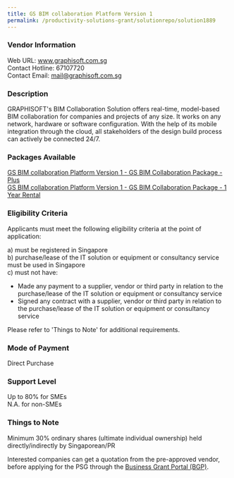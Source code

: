 ```yaml
---
title: GS BIM collaboration Platform Version 1
permalink: /productivity-solutions-grant/solutionrepo/solution1889
---
```


### Vendor Information
Web URL: www.graphisoft.com.sg <br>Contact Hotline: 67107720 <br>Contact Email: mail@graphisoft.com.sg <br>

### Description

GRAPHISOFT's BIM Collaboration Solution offers real-time, model-based BIM collaboration for companies and projects of any size. It works on any network, hardware or software configuration. With the help of its mobile integration through the cloud, all stakeholders of the design build process can actively be connected 24/7.

### Packages Available

<a href='https://www.gobusiness.gov.sg/images/psg/Graphisoft_Asia_20200346_Desensitised_Annex_3_Part_1.pdf' target='_blank'>GS BIM collaboration Platform Version 1 - GS BIM Collaboration Package - Plus</a><br/>
<a href='https://www.gobusiness.gov.sg/images/psg/Graphisoft_Asia_20200346_Desensitised_Annex_3_Part_2.pdf' target='_blank'>GS BIM collaboration Platform Version 1 - GS BIM Collaboration Package - 1 Year Rental</a><br/>

### Eligibility Criteria

Applicants must meet the following eligibility criteria at the point of application:

a) must be registered in Singapore <br>
b) purchase/lease of the IT solution or equipment or consultancy service must be used in Singapore <br>
c) must not have:
- Made any payment to a supplier, vendor or third party in relation to the purchase/lease of the IT solution or equipment or consultancy service
- Signed any contract with a supplier, vendor or third party in relation to the purchase/lease of the IT solution or equipment or consultancy service

Please refer to 'Things to Note' for additional requirements.

### Mode of Payment
Direct Purchase

### Support Level
Up to 80% for SMEs <br>
N.A. for non-SMEs

### Things to Note
Minimum 30% ordinary shares (ultimate individual ownership) held directly/indirectly by Singaporean/PR

Interested companies can get a quotation from the pre-approved vendor, before applying for the PSG through the <a target='_blank' href='https://www.businessgrants.gov.sg/'>Business Grant Portal (BGP)</a>.
